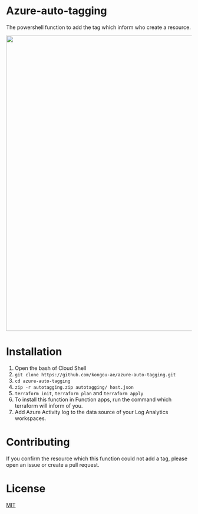 # Azure-auto-tagging

The powershell function to add the tag which inform who create a resource.

<img src="https://user-images.githubusercontent.com/3410186/51788139-04d3c100-21be-11e9-9fda-04dd3d341b86.PNG" width="800">

# Installation

1. Open the bash of Cloud Shell
1. `git clone https://github.com/kongou-ae/azure-auto-tagging.git`
1. `cd azure-auto-tagging`
1. `zip -r autotagging.zip autotagging/ host.json`
1. `terraform init`, `terraform plan` and `terraform apply`
1. To install this function in Function apps, run the command which terraform will inform of you.
1. Add Azure Activity log to the data source of your Log Analytics workspaces.

# Contributing
If you confirm the resource which this function could not add a tag, please open an issue or create a pull request.

# License
[MIT](https://choosealicense.com/licenses/mit/)
